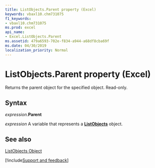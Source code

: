 ```yaml
---
title: ListObjects.Parent property (Excel)
keywords: vbaxl10.chm731075
f1_keywords:
- vbaxl10.chm731075
ms.prod: excel
api_name:
- Excel.ListObjects.Parent
ms.assetid: 479a6593-702e-f834-a944-a68df8cba69f
ms.date: 04/30/2019
localization_priority: Normal
---
```



# ListObjects.Parent property (Excel)

Returns the parent object for the specified object. Read-only.


## Syntax

_expression_.**Parent**

_expression_ A variable that represents a **[ListObjects](Excel.ListObjects.md)** object.


## See also


[ListObjects Object](Excel.ListObjects.md)

[!include[Support and feedback](~/includes/feedback-boilerplate.md)]